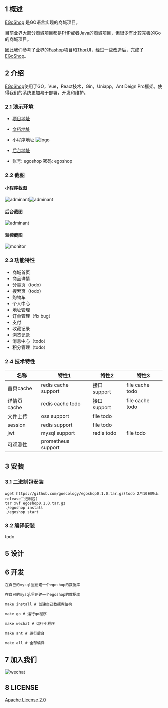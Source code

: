 ## 1 概述

[EGoShop](https://github.com/goecology/egoshop) 是GO语言实现的商城项目。

目前业界大部分商城项目都是PHP或者Java的商城项目，但很少有比较完善的Go的商城项目。

因此我们参考了业界的[Fashop](https://github.com/mojisrc/fashop)项目和[ThorUI](https://github.com/dingyong0214/ThorUI-uniapp)，经过一些改造后，完成了[EGoShop](https://github.com/mojisrc/fashop)。

## 2 介绍

[EGoShop](https://github.com/goecology/egoshop)使用了GO，Vue，React技术，Gin，Uniapp，Ant Deign Pro框架。使得我们的系统更加易于部署，开发和维护。

### 2.1 演示环境

* [项目地址](https://github.com/goecology/egoshop)

* [文档地址](http://doc.egoshop.questionfans.com/)
* 小程序地址
  ![logo](../static/wechatmini_small.jpg)
* [后台地址](https://egoshop.questionfans.com) 
* 账号: egoshop 密码: egoshop

### 2.2 截图

#### 小程序截图

![adminant](../static/miniwechat1.png)![adminant](../static/miniwechat2.png)

#### 后台截图

![adminant](../static/adminant.png)

#### 监控截图

![monitor](../static/monitor.png)

### 2.3 功能特性

* 商城首页
* 商品详情
* 分类页（todo）
* 搜索页（todo）
* 购物车
* 个人中心
* 地址管理
* 订单管理（fix bug）
* 支付
* 收藏记录
* 浏览记录
* 消息中心（todo）
* 积分管理（todo）

### 2.4 技术特性

| 名称        | 特性1               | 特性2        | 特性3           |
| ----------- | ------------------- | ------------ | --------------- |
| 首页cache   | redis cache support | 接口 support | file cache todo |
| 详情页cache | redis cache todo    | 接口 support | file cache todo |
| 文件上传    | oss support         | file todo    |                 |
| session     | redis support       | file todo    |                 |
| jwt         | mysql support       | redis todo   | file todo       |
| 可观测性    | prometheus support  |              |                 |

## 3 安装

### 3.1 二进制包安装

```
wget https://github.com/goecology/egoshop0.1.0.tar.gz(todo 2月10日晚上release二进制包)
tar xvf egoshop0.1.0.tar.gz
./egoshop install
./egoshop start
```

### 3.2  编译安装

todo

## 5 设计

## 6 开发

```
在自己的mysql里创建一个egoshop的数据库

在自己的mysql里创建一个egoshop的数据库

make install # 创建自己数据库结构

make go # 运行go程序

make wechat # 运行小程序

make ant # 运行后台

make all # 全部编译
```

## 7 加入我们

![wechat](../static/wechat.jpg)

## 8 LICENSE

[Apache License 2.0](https://github.com/goecology/egoshop/blob/master/LICENSE)
